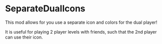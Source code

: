 # SeparateDualIcons

This mod allows for you use a separate icon and colors for the dual player!

It is useful for playing 2 player levels with friends, such that the 2nd player can use their icon.